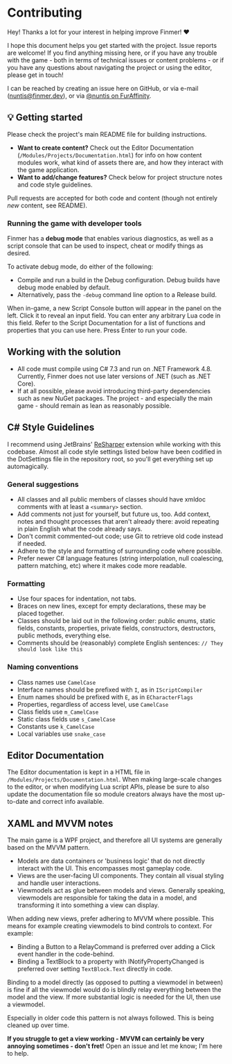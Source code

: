 # Contributing

Hey! Thanks a lot for your interest in helping improve Finmer! :heart:

I hope this document helps you get started with the project. Issue reports are welcome! If you find anything missing here, or if you have any trouble with the game - both in terms of technical issues or content problems - or if you have any questions about navigating the project or using the editor, please get in touch!

I can be reached by creating an issue here on GitHub, or via e-mail (nuntis@finmer.dev), or via [@nuntis on FurAffinity](https://www.furaffinity.net/user/nuntis/).

## :bulb: Getting started

Please check the project's main README file for building instructions.

- **Want to create content?** Check out the Editor Documentation (`/Modules/Projects/Documentation.html`) for info on how content modules work, what kind of assets there are, and how they interact with the game application.
- **Want to add/change features?** Check below for project structure notes and code style guidelines.

Pull requests are accepted for both code and content (though not entirely _new_ content, see README).

### Running the game with developer tools

Finmer has a **debug mode** that enables various diagnostics, as well as a script console that can be used to inspect, cheat or modify things as desired.

To activate debug mode, do either of the following:

- Compile and run a build in the Debug configuration. Debug builds have debug mode enabled by default.
- Alternatively, pass the `-debug` command line option to a Release build.

When in-game, a new Script Console button will appear in the panel on the left. Click it to reveal an input field. You can enter any arbitrary Lua code in this field. Refer to the Script Documentation for a list of functions and properties that you can use here. Press Enter to run your code.

## Working with the solution

- All code must compile using C# 7.3 and run on .NET Framework 4.8. Currently, Finmer does not use later versions of .NET (such as .NET Core).
- If at all possible, please avoid introducing third-party dependencies such as new NuGet packages. The project - and especially the main game - should remain as lean as reasonably possible.

## C# Style Guidelines

I recommend using JetBrains' [ReSharper](https://www.jetbrains.com/resharper/) extension while working with this codebase. Almost all code style settings listed below have been codified in the DotSettings file in the repository root, so you'll get everything set up automagically.

### General suggestions

- All classes and all public members of classes should have xmldoc comments with at least a `<summary>` section.
- Add comments not just for yourself, but future us, too. Add context, notes and thought processes that aren't already there: avoid repeating in plain English what the code already says.
- Don't commit commented-out code; use Git to retrieve old code instead if needed.
- Adhere to the style and formatting of surrounding code where possible.
- Prefer newer C# language features (string interpolation, null coalescing, pattern matching, etc) where it makes code more readable.

### Formatting

- Use four spaces for indentation, not tabs.
- Braces on new lines, except for empty declarations, these may be placed together.
- Classes should be laid out in the following order: public enums, static fields, constants, properties, private fields, constructors, destructors, public methods, everything else.
- Comments should be (reasonably) complete English sentences: `// They should look like this`

### Naming conventions

- Class names use `CamelCase`
- Interface names should be prefixed with `I`, as in `IScriptCompiler`
- Enum names should be prefixed with `E`, as in `ECharacterFlags`
- Properties, regardless of access level, use `CamelCase`
- Class fields use `m_CamelCase`
- Static class fields use `s_CamelCase`
- Constants use `k_CamelCase`
- Local variables use `snake_case`

## Editor Documentation

The Editor documentation is kept in a HTML file in `/Modules/Projects/Documentation.html`. When making large-scale changes to the editor, or when modifying Lua script APIs, please be sure to also update the documentation file so module creators always have the most up-to-date and correct info available.

## XAML and MVVM notes

The main game is a WPF project, and therefore all UI systems are generally based on the MVVM pattern.

- Models are data containers or 'business logic' that do not directly interact with the UI. This encompasses most gameplay code.
- Views are the user-facing UI components. They contain all visual styling and handle user interactions.
- Viewmodels act as glue between models and views. Generally speaking, viewmodels are responsible for taking the data in a model, and transforming it into something a view can display.

When adding new views, prefer adhering to MVVM where possible. This means for example creating viewmodels to bind controls to context. For example:

- Binding a Button to a RelayCommand is preferred over adding a Click event handler in the code-behind.
- Binding a TextBlock to a property with INotifyPropertyChanged is preferred over setting `TextBlock.Text` directly in code.

Binding to a model directly (as opposed to putting a viewmodel in between) is fine if all the viewmodel would do is blindly relay everything between the model and the view. If more substantial logic is needed for the UI, then use a viewmodel.

Especially in older code this pattern is not always followed. This is being cleaned up over time.

**If you struggle to get a view working - MVVM can certainly be very annoying sometimes - don't fret!** Open an issue and let me know; I'm here to help.
